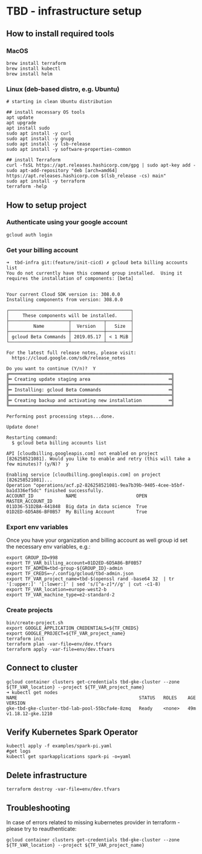 # TBD - infrastructure setup

## How to install required tools

### MacOS
```
brew install terraform
brew install kubectl
brew install helm
```
### Linux (deb-based distro, e.g. Ubuntu)
```
# starting in clean Ubuntu distribution

## install necessary OS tools
apt update
apt upgrade
apt install sudo
sudo apt install -y curl
sudo apt install -y gnupg
sudo apt install -y lsb-release
sudo apt install -y software-properties-common

## install Terraform
curl -fsSL https://apt.releases.hashicorp.com/gpg | sudo apt-key add -
sudo apt-add-repository "deb [arch=amd64] https://apt.releases.hashicorp.com $(lsb_release -cs) main" 
sudo apt install -y terraform
terraform -help

```

## How to setup project

### Authenticate using your google account
```
gcloud auth login

```

### Get your billing account

```
➜  tbd-infra git:(feature/init-cicd) ✗ gcloud beta billing accounts list
You do not currently have this command group installed.  Using it 
requires the installation of components: [beta]


Your current Cloud SDK version is: 308.0.0
Installing components from version: 308.0.0

┌─────────────────────────────────────────────┐
│     These components will be installed.     │
├──────────────────────┬────────────┬─────────┤
│         Name         │  Version   │   Size  │
├──────────────────────┼────────────┼─────────┤
│ gcloud Beta Commands │ 2019.05.17 │ < 1 MiB │
└──────────────────────┴────────────┴─────────┘

For the latest full release notes, please visit:
  https://cloud.google.com/sdk/release_notes

Do you want to continue (Y/n)?  Y
╔════════════════════════════════════════════════════════════╗
╠═ Creating update staging area                             ═╣
╠════════════════════════════════════════════════════════════╣
╠═ Installing: gcloud Beta Commands                         ═╣
╠════════════════════════════════════════════════════════════╣
╠═ Creating backup and activating new installation          ═╣
╚════════════════════════════════════════════════════════════╝

Performing post processing steps...done.                                                                                                                                                                               

Update done!

Restarting command:
  $ gcloud beta billing accounts list

API [cloudbilling.googleapis.com] not enabled on project 
[826258521081]. Would you like to enable and retry (this will take a 
few minutes)? (y/N)?  y

Enabling service [cloudbilling.googleapis.com] on project [826258521081]...
Operation "operations/acf.p2-826258521081-9ea7b39b-9405-4cee-b5bf-ba1d336ef5dc" finished successfully.
ACCOUNT_ID            NAME                      OPEN  MASTER_ACCOUNT_ID
011D36-51D2BA-441848  Big data in data science  True
01D2ED-6D5A86-BF0B57  My Billing Account        True

```

### Export env variables
Once you have your organization and billing account as well group id set the necessary env variables, e.g.:
```
export GROUP_ID=998
export TF_VAR_billing_account=01D2ED-6D5A86-BF0B57
export TF_ADMIN=tbd-group-${GROUP_ID}-admin
export TF_CREDS=~/.config/gcloud/tbd-admin.json
export TF_VAR_project_name=tbd-$(openssl rand -base64 32  | tr '[:upper:]' '[:lower:]' | sed 's/[^a-z]*//g' | cut -c1-8)
export TF_VAR_location=europe-west2-b
export TF_VAR_machine_type=e2-standard-2
```

### Create projects
```
bin/create-project.sh
export GOOGLE_APPLICATION_CREDENTIALS=${TF_CREDS}
export GOOGLE_PROJECT=${TF_VAR_project_name}
terraform init
terraform plan -var-file=env/dev.tfvars
terraform apply -var-file=env/dev.tfvars
```

## Connect to cluster
```
gcloud container clusters get-credentials tbd-gke-cluster --zone ${TF_VAR_location} --project ${TF_VAR_project_name}
➜ kubectl get nodes
NAME                                             STATUS   ROLES    AGE   VERSION
gke-tbd-gke-cluster-tbd-lab-pool-55bcfa4e-8zmq   Ready    <none>   49m   v1.18.12-gke.1210

```

## Verify Kubernetes Spark Operator
```
kubectl apply -f examples/spark-pi.yaml
#get logs
kubectl get sparkapplications spark-pi -o=yaml
```


## Delete infrastructure
```
terraform destroy -var-file=env/dev.tfvars
```

## Troubleshooting
In case of errors related to missing kubernetes provider in terraform - please try to reauthenticate:
```
gcloud container clusters get-credentials tbd-gke-cluster --zone ${TF_VAR_location} --project ${TF_VAR_project_name}
```